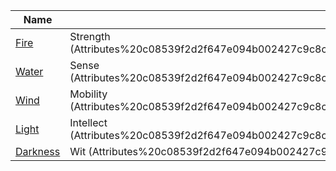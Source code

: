 | ﻿Name | Attribute |
| --- | --- |
| [Fire](Aspects/Fire.md) | Strength (Attributes%20c08539f2d2f647e094b002427c9c8cbb/Attributes%20ce0d6811d6304e19a48627f5caeb024c/Strength%20c5022beff4db4de0badc641792975408.md) |
| [Water](Aspects/Water.md) | Sense (Attributes%20c08539f2d2f647e094b002427c9c8cbb/Attributes%20ce0d6811d6304e19a48627f5caeb024c/Sense%206b1dd028ea494e1785d11d6c3c5753fc.md) |
| [Wind](Aspects/Wind.md) | Mobility (Attributes%20c08539f2d2f647e094b002427c9c8cbb/Attributes%20ce0d6811d6304e19a48627f5caeb024c/Mobility%20afd0d04cd4364378ae7bd6f2328afa95.md) |
| [Light](Aspects/Light.md) | Intellect (Attributes%20c08539f2d2f647e094b002427c9c8cbb/Attributes%20ce0d6811d6304e19a48627f5caeb024c/Intellect%20295b7ef15b5a463198445ac4b601d135.md) |
| [Darkness](Aspects/Darkness.md) | Wit (Attributes%20c08539f2d2f647e094b002427c9c8cbb/Attributes%20ce0d6811d6304e19a48627f5caeb024c/Wit%2007393bd6de83466f8b33b8db78bd6099.md) |
